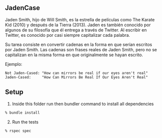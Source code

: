 ## JadenCase

Jaden Smith, hijo de Will Smith, es la estrella de películas como The Karate Kid (2010) y después de la Tierra (2013). Jaden es también conocido por algunos de su filosofía que él entrega a través de Twitter. Al escribir en Twitter, es conocido por casi siempre capitalizar cada palabra.

Su tarea consiste en convertir cadenas en la forma en que serían escritos por Jaden Smith. Las cadenas son frases reales de Jaden Smith, pero no se capitalizan en la misma forma en que originalmente se hayan escrito.

Ejemplo:

```
Not Jaden-Cased: "How can mirrors be real if our eyes aren't real"
Jaden-Cased:     "How Can Mirrors Be Real If Our Eyes Aren't Real"
```

## Setup

1. Inside this folder run then bundler command to install all dependencies

```bash
% bundle install
```

2. Run the tests

```bash
% rspec spec
```